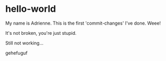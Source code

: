 hello-world
===========

My name is Adrienne. This is the first 'commit-changes' I've done. Weee!

It's not broken, you're just stupid. 

Still not working...

gehefuguf
